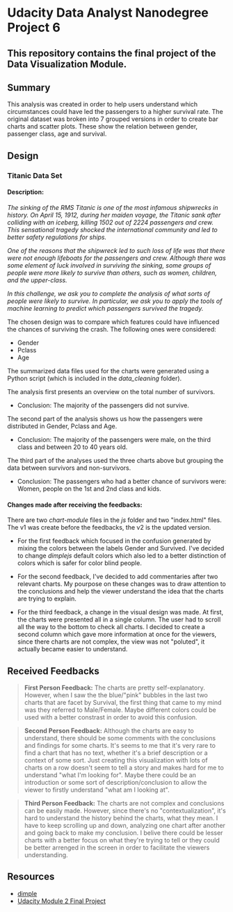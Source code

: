 # Udacity Data Analyst Nanodegree Project 6
## This repository contains the final project of the Data Visualization Module.

## Summary
This analysis was created in order to help users understand which circumstances could have led the passengers to a higher survival rate.
The original dataset was broken into 7 grouped versions in order to create bar charts and scatter plots. These show the relation between gender, passenger class, age and survival.

## Design
### Titanic Data Set
#### Description:
*The sinking of the RMS Titanic is one of the most infamous shipwrecks in history.  On April 15, 1912, during her maiden voyage, the Titanic sank after colliding with an iceberg, killing 1502 out of 2224 passengers and crew. This sensational tragedy shocked the international community and led to better safety regulations for ships.*

*One of the reasons that the shipwreck led to such loss of life was that there were not enough lifeboats for the passengers and crew. Although there was some element of luck involved in surviving the sinking, some groups of people were more likely to survive than others, such as women, children, and the upper-class.*

*In this challenge, we ask you to complete the analysis of what sorts of people were likely to survive. In particular, we ask you to apply the tools of machine learning to predict which passengers survived the tragedy.*

The chosen design was to compare which features could have influenced the chances of surviving the crash. The following ones were considered:

* Gender
* Pclass
* Age

The summarized data files used for the charts were generated using a Python script (which is included in the *data_cleaning* folder).

The analysis first presents an overview on the total number of survivors.
* Conclusion: The majority of the passengers did not survive.

The second part of the analysis shows us how the passengers were distributed in Gender, Pclass and Age.
* Conclusion: The majority of the passengers were male, on the third class and between 20 to 40 years old.

The third part of the analyses used the three charts above but grouping the data between survivors and non-survivors.
* Conclusion: The passengers who had a better chance of survivors were: Women, people on the 1st and 2nd class and kids.

#### Changes made after receiving the feedbacks:
There are two *chart-module* files in the *js* folder and two "index.html" files. 
The v1 was create before the feedbacks, the v2 is the updated version.

* For the first feedback which focused in the confusion generated by mixing the colors between the labels Gender and Survived. I've decided to change *dimplejs* default colors which also led to a better distinction of colors which is safer for color blind people.

* For the second feedback, I've decided to add commentaries after two relevant charts. My pourpose on these changes was to draw attention to the conclusions and help the viewer understand the idea that the charts are trying to explain.

* For the third feedback, a change in the visual design was made. At first, the charts were presented all in a single column. The user had to scroll all the way to the bottom to check all charts. I decided to create a second column which gave more information at once for the viewers, since there charts are not complex, the view was not "poluted", it actually became easier to understand.

## Received Feedbacks 
> __First Person Feedback:__ 
The charts are pretty self-explanatory. However, when I saw the the blue/"pink" bubbles in the last two charts that are facet by Survival, the first thing that came to my mind was they referred to Male/Female. Maybe different colors could be used with a better constrast in order to avoid this confusion.

> __Second Person Feedback:__ 
Although the charts are easy to understand, there should be some comments with the conclusions and findings for some charts. It's seems to me that it's very rare to find a chart that has no text, whether it's a brief description or a context of some sort. Just creating this visualization with lots of charts on a row doesn't seem to tell a story and makes hard for me to understand "what I'm looking for". Maybe there could be an introduction or some sort of description/conclusion to allow the viewer to firstly understand "what am I looking at".

> __Third Person Feedback:__
The charts are not complex and conclusions can be easily made. However, since there's no "contextualization", it's hard to understand the history behind the charts, what they mean. I have to keep scrolling up and down, analyzing one chart after another and going back to make my conclusion. I belive there could be lesser charts with a better focus on what they're trying to tell or they could be better arrenged in the screen in order to facilitate the viewers understanding. 



## Resources
* [dimple](http://dimplejs.org/examples_index.html)
* [Udacity Module 2 Final Project](https://github.com/brunobrito89/udacity-ndda-module-2)
